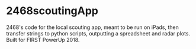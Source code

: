 # 2468scoutingApp
2468's code for the local scouting app, meant to be run on iPads, then transfer strings to python scripts, outputting a spreadsheet and radar plots. Built for FIRST PowerUp 2018.
